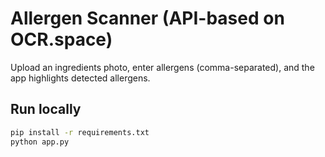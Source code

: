 # Allergen Scanner (API-based on OCR.space)

Upload an ingredients photo, enter allergens (comma-separated), and the app highlights detected allergens.


## Run locally
```bash
pip install -r requirements.txt
python app.py

